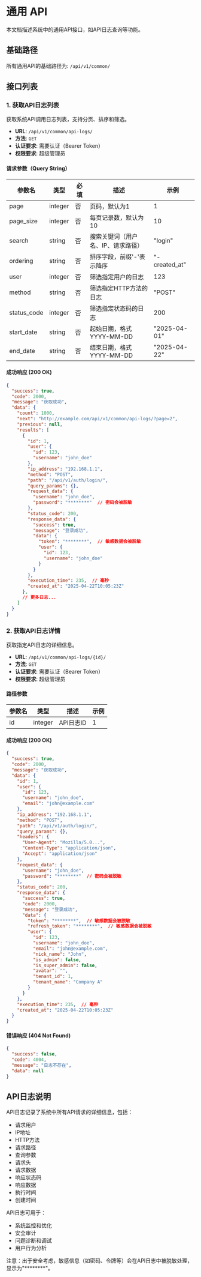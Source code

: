 # 通用 API

本文档描述系统中的通用API接口，如API日志查询等功能。

## 基础路径

所有通用API的基础路径为: `/api/v1/common/`

## 接口列表

### 1. 获取API日志列表

获取系统API调用日志列表，支持分页、排序和筛选。

- **URL**: `/api/v1/common/api-logs/`
- **方法**: `GET`
- **认证要求**: 需要认证（Bearer Token）
- **权限要求**: 超级管理员

#### 请求参数（Query String）

| 参数名 | 类型 | 必填 | 描述 | 示例 |
|-------|------|------|------|------|
| page | integer | 否 | 页码，默认为1 | 1 |
| page_size | integer | 否 | 每页记录数，默认为10 | 10 |
| search | string | 否 | 搜索关键词（用户名、IP、请求路径） | "login" |
| ordering | string | 否 | 排序字段，前缀'-'表示降序 | "-created_at" |
| user | integer | 否 | 筛选指定用户的日志 | 123 |
| method | string | 否 | 筛选指定HTTP方法的日志 | "POST" |
| status_code | integer | 否 | 筛选指定状态码的日志 | 200 |
| start_date | string | 否 | 起始日期，格式YYYY-MM-DD | "2025-04-01" |
| end_date | string | 否 | 结束日期，格式YYYY-MM-DD | "2025-04-22" |

#### 成功响应 (200 OK)

```json
{
  "success": true,
  "code": 2000,
  "message": "获取成功",
  "data": {
    "count": 1000,
    "next": "http://example.com/api/v1/common/api-logs/?page=2",
    "previous": null,
    "results": [
      {
        "id": 1,
        "user": {
          "id": 123,
          "username": "john_doe"
        },
        "ip_address": "192.168.1.1",
        "method": "POST",
        "path": "/api/v1/auth/login/",
        "query_params": {},
        "request_data": {
          "username": "john_doe",
          "password": "********"  // 密码会被脱敏
        },
        "status_code": 200,
        "response_data": {
          "success": true,
          "message": "登录成功",
          "data": {
            "token": "********",  // 敏感数据会被脱敏
            "user": {
              "id": 123,
              "username": "john_doe"
            }
          }
        },
        "execution_time": 235,  // 毫秒
        "created_at": "2025-04-22T10:05:23Z"
      },
      // 更多日志...
    ]
  }
}
```

### 2. 获取API日志详情

获取指定API日志的详细信息。

- **URL**: `/api/v1/common/api-logs/{id}/`
- **方法**: `GET`
- **认证要求**: 需要认证（Bearer Token）
- **权限要求**: 超级管理员

#### 路径参数

| 参数名 | 类型 | 描述 | 示例 |
|-------|------|------|------|
| id | integer | API日志ID | 1 |

#### 成功响应 (200 OK)

```json
{
  "success": true,
  "code": 2000,
  "message": "获取成功",
  "data": {
    "id": 1,
    "user": {
      "id": 123,
      "username": "john_doe",
      "email": "john@example.com"
    },
    "ip_address": "192.168.1.1",
    "method": "POST",
    "path": "/api/v1/auth/login/",
    "query_params": {},
    "headers": {
      "User-Agent": "Mozilla/5.0...",
      "Content-Type": "application/json",
      "Accept": "application/json"
    },
    "request_data": {
      "username": "john_doe",
      "password": "********"  // 密码会被脱敏
    },
    "status_code": 200,
    "response_data": {
      "success": true,
      "code": 2000,
      "message": "登录成功",
      "data": {
        "token": "********",  // 敏感数据会被脱敏
        "refresh_token": "********",  // 敏感数据会被脱敏
        "user": {
          "id": 123,
          "username": "john_doe",
          "email": "john@example.com",
          "nick_name": "John",
          "is_admin": false,
          "is_super_admin": false,
          "avatar": "",
          "tenant_id": 1,
          "tenant_name": "Company A"
        }
      }
    },
    "execution_time": 235,  // 毫秒
    "created_at": "2025-04-22T10:05:23Z"
  }
}
```

#### 错误响应 (404 Not Found)

```json
{
  "success": false,
  "code": 4004,
  "message": "日志不存在",
  "data": null
}
```

## API日志说明

API日志记录了系统中所有API请求的详细信息，包括：

- 请求用户
- IP地址
- HTTP方法
- 请求路径
- 查询参数
- 请求头
- 请求数据
- 响应状态码
- 响应数据
- 执行时间
- 创建时间

API日志可用于：

- 系统监控和优化
- 安全审计
- 问题诊断和调试
- 用户行为分析

注意：出于安全考虑，敏感信息（如密码、令牌等）会在API日志中被脱敏处理，显示为"********"。 